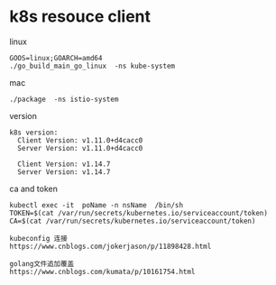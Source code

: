 # k8s resouce client

linux
```
GOOS=linux;GOARCH=amd64
./go_build_main_go_linux  -ns kube-system
```
mac
```
./package  -ns istio-system
```

version
```
k8s version:
  Client Version: v1.11.0+d4cacc0
  Server Version: v1.11.0+d4cacc0

  Client Version: v1.14.7
  Server Version: v1.14.7
```
ca and token 
```
kubectl exec -it  poName -n nsName  /bin/sh
TOKEN=$(cat /var/run/secrets/kubernetes.io/serviceaccount/token)
CA=$(cat /var/run/secrets/kubernetes.io/serviceaccount/token)

```
```
kubeconfig 连接
https://www.cnblogs.com/jokerjason/p/11898428.html
```
```
golang文件追加覆盖
https://www.cnblogs.com/kumata/p/10161754.html
```

